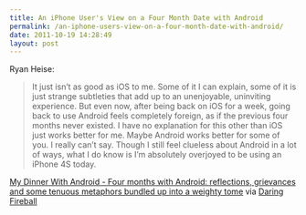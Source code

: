 ```yaml
---
title: An iPhone User's View on a Four Month Date with Android
permalink: /an-iphone-users-view-on-a-four-month-date-with-android/
date: 2011-10-19 14:28:49
layout: post
---
```


Ryan Heise: 

> It just isn’t as good as iOS to me. Some of it I can explain, some of it is just strange subtleties that add up to an unenjoyable, uninviting experience. But even now, after being back on iOS for a week, going back to use Android feels completely foreign, as if the previous four months never existed. I have no explanation for this other than iOS just works better for me. Maybe Android works better for some of you. I really can’t say. Though I still feel clueless about Android in a lot of ways, what I do know is I’m absolutely overjoyed to be using an iPhone 4S today.

[My Dinner With Android - Four months with Android: reflections, grievances and some tenuous metaphors bundled up into a weighty tome](http://dinnerwithandroid.tumblr.com/post/11571096718/four-months-with-android-reflections-grievances-and) via [Daring Fireball](http://daringfireball.net/linked/2011-10-18/heise)